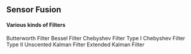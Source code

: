 ## Sensor Fusion
#### Various kinds of Filters 
Butterworth Filter
Bessel Filter
Chebyshev Filter Type I
Chebyshev Filter Type II
Unscented Kalman Filter
Extended Kalman Filter

